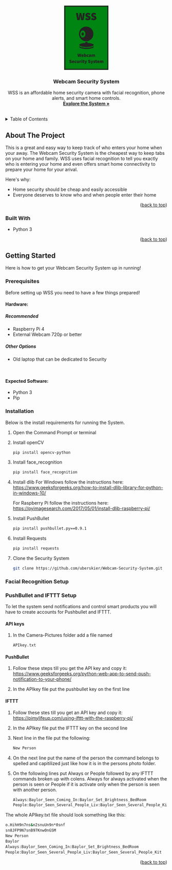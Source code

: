 <!-- PROJECT LOGO -->
<br />
<div align="center">
  <a href="https://github.com/uberskier/Webcam-Security-System">
    <img src="ReadMe-Images/Webcam-Security-System-Logo-Crop.jpg" alt="Logo" width="138" height="200">
  </a>

  <h3 align="center">Webcam Security System</h3>

  <p align="center">
    WSS is an affordable home security camera with facial recognition, phone alerts, and smart home controls. 
    <br />
    <a href="https://github.com/uberskier/Webcam-Security-System"><strong>Explore the System »</strong></a>
    <br />
    <br />
  </p>
</div>


<!-- TABLE OF CONTENTS -->
<details>
  <summary>Table of Contents</summary>
  <ol>
    <li>
      <a href="#about-the-project">About The Project</a>
      <ul>
        <li><a href="#built-with">Built With</a></li>
      </ul>
    </li>
    <li>
      <a href="#getting-started">Getting Started</a>
      <ul>
        <li><a href="#prerequisites">Prerequisites</a></li>
        <li><a href="#installation">Installation</a></li>
      </ul>
    </li>
    <li><a href="#usage">Usage</a></li>
    <li><a href="#contact">Contact</a></li>
  </ol>
</details>


<!-- ABOUT THE PROJECT -->
## About The Project

This is a great and easy way to keep track of who enters your home when your away. The Webcam Security System is the cheapest way to keep tabs on your home and family. WSS uses facial recognition to tell you exactly who is entering your home and even offers smart home connectivity to prepare your home for your arival. 

Here's why:
* Home security should be cheap and easily accessible 
* Everyone deserves to know who and when people enter their home

<p align="right">(<a href="#readme-top">back to top</a>)</p>



### Built With

* Python 3

<p align="right">(<a href="#readme-top">back to top</a>)</p>


<!-- GETTING STARTED -->
## Getting Started

Here is how to get your Webcam Security System up in running!

### Prerequisites

Before setting up WSS you need to have a few things prepared!

#### Hardware:

##### Recommended 
* Raspberry Pi 4
* External Webcam 720p or better
##### Other Options 
* Old laptop that can be dedicated to Security

<br />

#### Expected Software:
* Python 3
* Pip



### Installation

Below is the install requirements for running the System.

1. Open the Command Prompt or terminal

2. Install openCV
   ```sh
   pip install opencv-python
   ```

3. Install face_recognition
   ```sh
   pip install face_recognition
   ```

4. Install dlib 
   For Windows follow the instructions here: 
   https://www.geeksforgeeks.org/how-to-install-dlib-library-for-python-in-windows-10/
   
   For Raspberry Pi follow the instructions here:
   https://pyimagesearch.com/2017/05/01/install-dlib-raspberry-pi/

5. Install PushBullet
   ```sh
   pip install pushbullet.py==0.9.1
   ```

6. Install Requests
   ```sh
   pip install requests
   ```

7. Clone the Security System
   ```sh
   git clone https://github.com/uberskier/Webcam-Security-System.git
   ```



### Facial Recognition Setup



### PushBullet and IFTTT Setup

To let the system send notifications and control smart products you will have to create accounts for Pushbullet and IFTTT.

#### API keys
1. In the Camera-Pictures folder add a file named
   ```sh
   APIkey.txt
   ```

#### PushBullet 

1. Follow these steps till you get the API key and copy it:
   https://www.geeksforgeeks.org/python-web-app-to-send-push-notification-to-your-phone/

2. In the APIkey file put the pushbullet key on the first line


#### IFTTT

1. Follow these stes till you get an API key and copy it:
   https://pimylifeup.com/using-ifttt-with-the-raspberry-pi/

2. In the APIkey file put the IFTTT key on the second line

3. Next line in the file put the following:
   ```sh
   New Person
   ```
4. On the next line put the name of the person the command belongs to spelled and capitilized just like how it is in the persons photo folder.

5. On the following lines put Always or People followed by any IFTTT commands broken up with colens. Always for always activated when the person is seen or People if it is activate only when the person is seen with another person. 
   ```sh
   Always:Baylor_Seen_Coming_In:Baylor_Set_Brightness_BedRoom
   People:Baylor_Seen_Several_People_Liv:Baylor_Seen_Several_People_Kit
   ```

The whole APIkey.txt file should look something like this:
```sh
o.HihH9n7ns&n2snuUn9n*0snf
sn8JFP9N7snB97Knw0nGSM
New Person
Baylor
Always:Baylor_Seen_Coming_In:Baylor_Set_Brightness_BedRoom
People:Baylor_Seen_Several_People_Liv:Baylor_Seen_Several_People_Kit
```

<p align="right">(<a href="#readme-top">back to top</a>)</p>